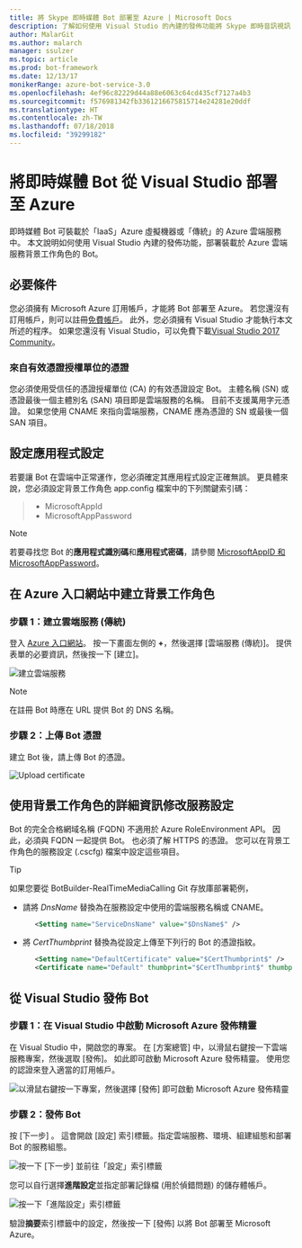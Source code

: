 ```yaml
---
title: 將 Skype 即時媒體 Bot 部署至 Azure | Microsoft Docs
description: 了解如何使用 Visual Studio 的內建的發佈功能將 Skype 即時音訊視訊 Bot 部署至 Azure 中。
author: MalarGit
ms.author: malarch
manager: ssulzer
ms.topic: article
ms.prod: bot-framework
ms.date: 12/13/17
monikerRange: azure-bot-service-3.0
ms.openlocfilehash: 4ef96c82229d44a88e6063c64cd435cf7127a4b3
ms.sourcegitcommit: f576981342fb3361216675815714e24281e20ddf
ms.translationtype: HT
ms.contentlocale: zh-TW
ms.lasthandoff: 07/18/2018
ms.locfileid: "39299182"
---
```

# <a name="deploy-a-real-time-media-bot-from-visual-studio-to-azure"></a>將即時媒體 Bot 從 Visual Studio 部署至 Azure
即時媒體 Bot 可裝載於「IaaS」Azure 虛擬機器或「傳統」的 Azure 雲端服務中。 本文說明如何使用 Visual Studio 內建的發佈功能，部署裝載於 Azure 雲端服務背景工作角色的 Bot。

## <a name="prerequisites"></a>必要條件

您必須擁有 Microsoft Azure 訂用帳戶，才能將 Bot 部署至 Azure。 若您還沒有訂用帳戶，則可以註冊<a href="https://azure.microsoft.com/en-us/free/" target="_blank">免費帳戶</a>。 此外，您必須擁有 Visual Studio 才能執行本文所述的程序。 如果您還沒有 Visual Studio，可以免費下載<a href="https://www.visualstudio.com/downloads/" target="_blank">Visual Studio 2017 Community</a>。

### <a name="certificate-from-a-valid-certificate-authority"></a>來自有效憑證授權單位的憑證
您必須使用受信任的憑證授權單位 (CA) 的有效憑證設定 Bot。 主體名稱 (SN) 或憑證最後一個主體別名 (SAN) 項目即是雲端服務的名稱。 目前不支援萬用字元憑證。 如果您使用 CNAME 來指向雲端服務，CNAME 應為憑證的 SN 或最後一個 SAN 項目。

## <a name="configure-application-settings"></a>設定應用程式設定
若要讓 Bot 在雲端中正常運作，您必須確定其應用程式設定正確無誤。 更具體來說，您必須設定背景工作角色 app.config 檔案中的下列關鍵索引碼：
> <ul><li>MicrosoftAppId</li><li>MicrosoftAppPassword</li></ul>

> [!NOTE]
> 若要尋找您 Bot 的**應用程式識別碼**和**應用程式密碼**，請參閱 [MicrosoftAppID 和 MicrosoftAppPassword](~/bot-service-manage-overview.md#microsoftappid-and-microsoftapppassword)。

## <a name="create-worker-role-in-the-azure-portal"></a>在 Azure 入口網站中建立背景工作角色
### <a name="step-1-create-cloud-serviceclassic"></a>步驟 1：建立雲端服務 (傳統)
登入 <a href="https://portal.azure.com">Azure 入口網站</a>。 按一下畫面左側的 **+**，然後選擇 [雲端服務 (傳統)]。 提供表單的必要資訊，然後按一下 [建立]。

![建立雲端服務](../media/real-time-media-bot-portal-service-creation.png)

> [!NOTE]
> 在註冊 Bot 時應在 URL 提供 Bot 的 DNS 名稱。

### <a name="step-2-upload-the-certificate-for-the-bot"></a>步驟 2：上傳 Bot 憑證
建立 Bot 後，請上傳 Bot 的憑證。

![Upload certificate](../media/real-time-media-bot-portal-certificates.png)

## <a name="modify-service-configuration-with-worker-role-details"></a>使用背景工作角色的詳細資訊修改服務設定
Bot 的完全合格網域名稱 (FQDN) 不適用於 Azure RoleEnvironment API。 因此，必須與 FQDN 一起提供 Bot。 也必須了解 HTTPS 的憑證。 您可以在背景工作角色的服務設定 (.cscfg) 檔案中設定這些項目。

> [!TIP]
> 如果您要從 BotBuilder-RealTimeMediaCalling Git 存放庫部署範例，
> - 請將 $DnsName$ 替換為在服務設定中使用的雲端服務名稱或 CNAME。
>   ```xml
>      <Setting name="ServiceDnsName" value="$DnsName$" />
>   ```
> 
> - 將 $CertThumbprint$ 替換為從設定上傳至下列行的 Bot 的憑證指紋。
>   ```xml
>      <Setting name="DefaultCertificate" value="$CertThumbprint$" />
>      <Certificate name="Default" thumbprint="$CertThumbprint$" thumbprintAlgorithm="sha1" />
>   ```

## <a name="publish-the-bot-from-visual-studio"></a>從 Visual Studio 發佈 Bot
### <a name="step-1-launch-the-microsoft-azure-publishing-wizard-in-visual-studio"></a>步驟 1：在 Visual Studio 中啟動 Microsoft Azure 發佈精靈

在 Visual Studio 中，開啟您的專案。 在 [方案總管] 中，以滑鼠右鍵按一下雲端服務專案，然後選取 [發佈]。 如此即可啟動 Microsoft Azure 發佈精靈。 使用您的認證來登入適當的訂用帳戶。

![以滑鼠右鍵按一下專案，然後選擇 [發佈] 即可啟動 Microsoft Azure 發佈精靈](../media/real-time-media-bot-publish-signin.png)

### <a name="step-2-publish-the-bot"></a>步驟 2：發佈 Bot

按 [下一步] 。 這會開啟 [設定] 索引標籤。指定雲端服務、環境、組建組態和部署 Bot 的服務組態。

![按一下 [下一步] 並前往「設定」索引標籤](../media/real-time-media-bot-publish-settings.png)

您可以自行選擇**進階設定**並指定部署記錄檔 (用於偵錯問題) 的儲存體帳戶。

![按一下「進階設定」索引標籤](../media/real-time-media-bot-publish-advanced-settings.png)

驗證**摘要**索引標籤中的設定，然後按一下 [發佈] 以將 Bot 部署至 Microsoft Azure。
